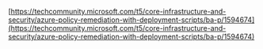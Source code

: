 [https://techcommunity.microsoft.com/t5/core-infrastructure-and-security/azure-policy-remediation-with-deployment-scripts/ba-p/1594674](https://techcommunity.microsoft.com/t5/core-infrastructure-and-security/azure-policy-remediation-with-deployment-scripts/ba-p/1594674)
